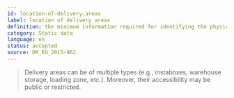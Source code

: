 ```yaml
---
id: location-of-delivery-areas
label: location of delivery areas
definition: the minimum information required for identifying the physical location of designated points along a road network or on specific road links reserved for loading/unloading operations.
category: Static data
language: en
status: accepted
source: DR_EU_2015-962
---
```


>Delivery areas can be of multiple types (e.g., instaboxes, warehouse storage, loading zone, etc.). Moreover, their accessibility may be public or restricted.

